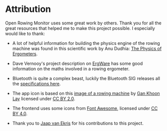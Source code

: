 # Attribution

Open Rowing Monitor uses some great work by others. Thank you for all the great resources that helped me to make this project possible. I especially would like to thank:

* A lot of helpful information for building the physics engine of the rowing machine was found in this scientific work by Anu Dudhia: [The Physics of Ergometers](http://eodg.atm.ox.ac.uk/user/dudhia/rowing/physics/ergometer.html).

* Dave Vernooy's project description on [ErgWare](https://dvernooy.github.io/projects/ergware) has some good information on the maths involved in a rowing ergometer.

* Bluetooth is quite a complex beast, luckily the Bluetooth SIG releases all the [specifications here](https://www.bluetooth.com/specifications/specs).

* The app icon is based on this [image of a rowing machine](https://thenounproject.com/term/rowing-machine/659265) by [Gan Khoon Lay](https://thenounproject.com/leremy/) licensed under [CC BY 2.0](https://creativecommons.org/licenses/by/2.0/).

* The frontend uses some icons from [Font Awesome](https://fontawesome.com/), licensed under [CC BY 4.0](https://creativecommons.org/licenses/by/4.0/).

* Thank you to [Jaap van Ekris](https://github.com/JaapvanEkris) for his contributions to this project.

